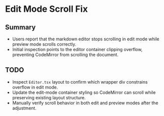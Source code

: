 # Edit Mode Scroll Fix

## Summary
- Users report that the markdown editor stops scrolling in edit mode while preview mode scrolls correctly.
- Initial inspection points to the editor container clipping overflow, preventing CodeMirror from scrolling the document.

## TODO
- Inspect `Editor.tsx` layout to confirm which wrapper div constrains overflow in edit mode.
- Update the edit-mode container styling so CodeMirror can scroll while preserving existing layout structure.
- Manually verify scroll behavior in both edit and preview modes after the adjustment.
